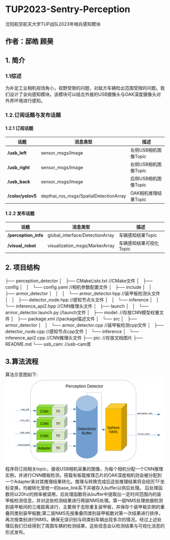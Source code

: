 # TUP2023-Sentry-Perception
沈阳航空航天大学TUP战队2023年哨兵感知模块
## 作者：邸皓 顾昊

## 1. 简介
### 1.1综述
为补足工业相机视场角小，视野受限的问题，对敌方车辆检出范围受限的问题。我们设计了全向感知模块。该模块可以结合外接的USB摄像头与OAK深度摄像头对外界环境进行感知。

### 1.2.订阅话题与发布话题
#### 1.2.1 订阅话题
|话题|消息类型|描述|
|----|-----|----|
|**/usb_left**|sensor_msgs/Image|左侧USB相机图像Topic|
|**/usb_right**|sensor_msgs/Image|右侧USB相机图像Topic|
|**/usb_back**|sensor_msgs/Image|后侧USB相机图像Topic|
|**/color/yolov5**|depthai_ros_msgs/SpatialDetectionArray|OAK相机推理结果Topic|
#### 1.2.2 发布话题
|话题|消息类型|描述|
|----|-----|----|
|**/perception_info**|global_interface/DetectionArray|车辆感知结果Topic|
|**/visual_robot**|visualization_msgs/MarkerArray|车辆感知结果可视化Topic|

## 2. 项目结构
├── perception_detector
│   ├── CMakeLists.txt //CMake文件
│   ├── config
│   │   └── config.yaml //相机参数配置文件
│   ├── include
│   │   ├── armor_detector
│   │   │   └── armor_detector.hpp //装甲板检测头文件
│   │   ├── detector_node.hpp //感知节点头文件
│   │   └── inference
│   │       └── inference_api2.hpp //CNN推理头文件
│   ├── launch
│   │   └── armor_detector.launch.py //launch文件
│   ├── model: //存放CNN模型权重文件
│   ├── package.xml //package描述文件
│   └── src
│       ├── armor_detector
│       │   └── armor_detector.cpp //装甲板检测cpp文件
│       ├── detector_node.cpp //感知节点cpp文件
│       └── inference
│           └── inference_api2.cpp //CNN推理头文件
├── pic: //存放文档图片
├── README.md
└── usb_cam: //usb-cam库

## 3.算法流程
算法示意图如下:
<img src="pic/architecture.png"/>
程序将订阅相关topic，接收USB相机采集的图像，为每个相机分配一个CNN推理实例，并进行CNN模板检测，搭载有板载推理芯片的OAK深度相机则会被分配到一个Adapter来对其推理结果转化。推理与转换完成后这些推理结果将会经历TF坐标变换，均被转化至统一的base_link系下并被存入buffer以供后处理。
后处理函数将以20hz的频率被调用，后处理函数将从buffer中提取出一定时间范围内的装甲板检测信息，并对这些检测结果进行两层NMS处理。第一层NMS处理依据检测到装甲板间的三维距离进行，主要用于去除重复装甲板，并保存个装甲板实例的重叠同类别装甲板数;第二层NMS先按重叠同类别装甲板数对第一次结果进行排序，再次按类别进行NMS，确保无误识别与同类别车辆出现多次的情况。经过上述处理后我们已经得到了周围车辆的检测结果，这些信息会以检测结果与可视化消息的形式发布。
